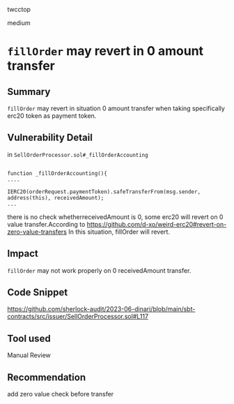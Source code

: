 twcctop

medium

# `fillOrder`  may revert  in   0 amount transfer

## Summary
`fillOrder`  may revert in situation 0 amount transfer  when taking specifically erc20 token as payment token.
## Vulnerability Detail
 in `SellOrderProcessor.sol#_fillOrderAccounting`
 ```solidity

function _fillOrderAccounting(){
....

IERC20(orderRequest.paymentToken).safeTransferFrom(msg.sender, address(this), receivedAmount);
...
 ```
 there is no check whetherreceivedAmount is 0,   some erc20 will revert on 0 value transfer.According to
 https://github.com/d-xo/weird-erc20#revert-on-zero-value-transfers
 In  this situation, fillOrder will revert. 
## Impact
 `fillOrder` may not work properly on 0  receivedAmount transfer.
## Code Snippet
https://github.com/sherlock-audit/2023-06-dinari/blob/main/sbt-contracts/src/issuer/SellOrderProcessor.sol#L117
## Tool used

Manual Review

## Recommendation

add zero value check before transfer 
